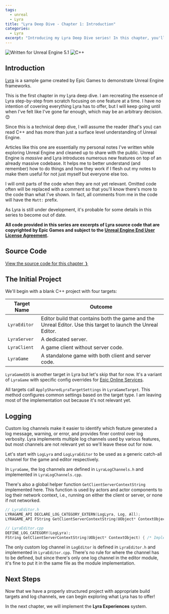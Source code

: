 ```yaml
---
tags: 
  - unreal
  - Lyra
title: "Lyra Deep Dive - Chapter 1: Introduction"
categories: 
  - Lyra
excerpt: "Introducing my Lyra Deep Dive series! In this chapter, you'll learn what the deep dive is all about and set up a starting point for upcoming chapters."
---
```


<img src="https://img.shields.io/badge/Unreal%20Engine-5.1-informational" alt="Written for Unreal Engine 5.1"> <img src="https://img.shields.io/badge/-C%2B%2B-orange" alt="C++">

## Introduction
[Lyra](https://docs.unrealengine.com/5.1/en-US/lyra-sample-game-in-unreal-engine/) is a sample game created by Epic Games to demonstrate Unreal Engine frameworks.

This is the first chapter in my Lyra deep dive. I am recreating the essence of Lyra step-by-step from scratch focusing on one feature at a time. I have no intention of covering everything Lyra has to offer, but I will keep going until when I've felt like I've gone far enough, which may be an arbitrary decision. 😊

Since this is a technical deep dive, I will assume the reader (that's you) can read C++ and has more than just a surface level understanding of Unreal Engine.

Articles like this one are essentially my personal notes I've written while exploring Unreal Engine and cleaned up to share with the public. Unreal Engine is *massive* and Lyra introduces numerous new features on top of an already massive codebase. It helps me to better understand (and remember) how to do things and how they work if I flesh out my notes to make them useful for not just myself but everyone else too.

I will omit parts of the code when they are not yet relevant. Omitted code often will be replaced with a comment so that you'll know there's more to the code than what I've shown. In fact, all comments from me in the code will have the `Matt:` prefix.

As Lyra is still under development, it's probable for some details in this series to become out of date.

**All code provided in this series are excerpts of Lyra source code that are copyrighted by Epic Games and subject to the 
[Unreal Engine End User License Agreement](https://www.unrealengine.com/en-US/eula/unreal).**

## Source Code
[View the source code for this chapter ❭](https://github.com/the-unrealist/lyra-deep-dive/tree/chapter1-introduction)

## The Initial Project
We'll begin with a blank C++ project with four targets:

|Target Name|Outcome|
|-----------|-------|
|`LyraEditor`|Editor build that contains both the game and the Unreal Editor. Use this target to launch the Unreal Editor.|
|`LyraServer`|A dedicated server.|
|`LyraClient`|A game client without server code.|
|`LyraGame`|A standalone game with both client and server code.|

`LyraGameEOS` is another target in Lyra but let's skip that for now. It's a variant of `LyraGame` with specific config overrides for [Epic Online Services](https://dev.epicgames.com/en-US/services).

All targets call `ApplySharedLyraTargetSettings` in `LyraGameTarget`. This method configures common settings based on the target type. I am leaving most of the implementation out because it's not relevant yet.

## Logging
Custom log channels make it easier to identify which feature generated a log message, warning, or error, and provides finer control over log verbosity. Lyra implements multiple log channels used by various features, but most channels are not relevant yet so we'll leave these out for now.

Let's start with `LogLyra` and `LogLyraEditor` to be used as a generic catch-all channel for the game and editor respectively.

In `LyraGame`, the log channels are defined in `LyraLogChannels.h` and implemented in `LyraLogChannels.cpp`. 

There's also a global helper function `GetClientServerContextString` implemented here. This function is used by actors and actor components to log their network context, i.e., running on either the client or server, or none if not networked.

```cpp
// LyraEditor.h
LYRAGAME_API DECLARE_LOG_CATEGORY_EXTERN(LogLyra, Log, All);
LYRAGAME_API FString GetClientServerContextString(UObject* ContextObject = nullptr);

// LyraEditor.cpp
DEFINE_LOG_CATEGORY(LogLyra);
FString GetClientServerContextString(UObject* ContextObject) { /* Implementation */ }
```

The only custom log channel in `LogEditor` is defined in `LyraEditor.h` and implemented in `LyraEditor.cpp`. There's no rule for where the channel has to be defined, but since there's only one log channel in the editor module, it's fine to put it in the same file as the module implementation.

## Next Steps
Now that we have a properly structured project with appropriate build targets and log channels, we can begin exploring what Lyra has to offer!

In the next chapter, we will implement the **Lyra Experiences** system.
